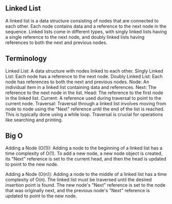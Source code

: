 ## Linked List
A linked list is a data structure consisting of nodes that are connected to each other. Each node contains data and a reference to the next node in the sequence. Linked lists come in different types, with singly linked lists having a single reference to the next node, and doubly linked lists having references to both the next and previous nodes.

## Terminology
Linked List: A data structure with nodes linked to each other.
Singly Linked List: Each node has a reference to the next node.
Doubly Linked List: Each node has references to both the next and previous nodes.
Node: An individual item in a linked list containing data and references.
Next: The reference to the next node in the list.
Head: The reference to the first node in the linked list.
Current: A reference used during traversal to point to the current node.
Traversal: Traversal through a linked list involves moving from node to node using the "Next" reference until the end of the list is reached. This is typically done using a while loop. Traversal is crucial for operations like searching and printing.

## Big O
Adding a Node (O(1)): Adding a node to the beginning of a linked list has a time complexity of O(1). To add a new node, a new node object is created, its "Next" reference is set to the current head, and then the head is updated to point to the new node.

Adding a Node (O(n)): Adding a node to the middle of a linked list has a time complexity of O(n). The linked list must be traversed until the desired insertion point is found. The new node's "Next" reference is set to the node that was originally next, and the previous node's "Next" reference is updated to point to the new node.
